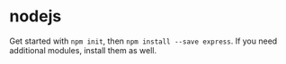 # nodejs

Get started with `npm init`, then `npm install --save express`. If you need additional modules, install them as well.
